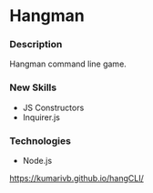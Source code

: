 # Hangman

### Description
Hangman command line game.

### New Skills
* JS Constructors
* Inquirer.js

### Technologies
* Node.js

https://kumarivb.github.io/hangCLI/